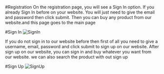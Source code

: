 #Registration
On the registration page, you will see a Sign In option. If you already Sign In before on your website. You will just need to give the email and password then click submit. Then you can buy any product from our website.and this page goes to the main page


#Sign In
![SignIn](img/signin.png)

If you do not sign in to our website before then first of all you need to give a username, email, password and click submit to sign up on our website. After sign up on our website, you can sign in and buy whatever you want from our website. we can also search the product with out sign up


#Sign Up
![SignUp](img/signup.png)




